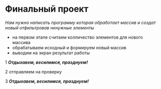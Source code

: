 # Финальный проект
*Нам нужно написать программу которая обработает массив и создат новый отфильтровав ненужные элементы*

* на первом этапе считаем колличество элементов для нового массива
* обрабатываем исходный и формируем новый массив
* выводим на экран результат работы

1 ***Отдыхавем, весилимся, празднуем!***

2 отправляем на проверку

3 ***Отдыхавем, весилимся, празднуем!***